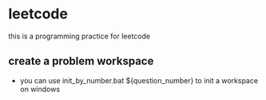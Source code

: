 # leetcode
this is a programming practice for leetcode


## create a problem workspace
- you can use init_by_number.bat ${question_number} to init a workspace on windows